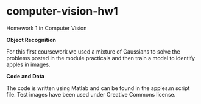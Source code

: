 # computer-vision-hw1
Homework 1 in Computer Vision

<b>Object Recognition</b>

For this first coursework we used a mixture of Gaussians to solve the problems posted in the module practicals and then train a model to identify apples in images.

<b>Code and Data</b>

The code is written using Matlab and can be found in the apples.m script file. Test images have been used under Creative Commons license.
